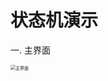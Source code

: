 # 状态机演示
一. 主界面

<img src="C:\Users\cai\user\mine\pro\learningQT5\pro\stateMachine\stateMachine\image\主界面.png" alt="主界面" style="zoom:50%;" />

